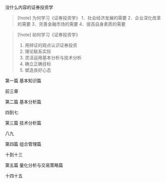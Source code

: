 
没什么内容的证券投资学

> [!note] 为何学习《证券投资学》
> 1．社会经济发展的需要 
> 2．企业深化改革的需要 
> 3．完善金融市场的需要 
> 4．提高自身素质的需要

> [!note] 如何学习《证券投资学》
> 1. 用辨证的观点认识证券投资
> 2. 理论联系实际 
> 3. 灵活运用基本分析与技术分析
> 4. 确立正确目标 
> 5. 塑造良好心态

第一篇 基本知识篇

前三章

第二篇 基本分析篇

四到七

第三篇 技术分析篇

八九

第四篇 组合管理篇

十到十三

第五篇 量化分析与交易策略篇

十四十五

